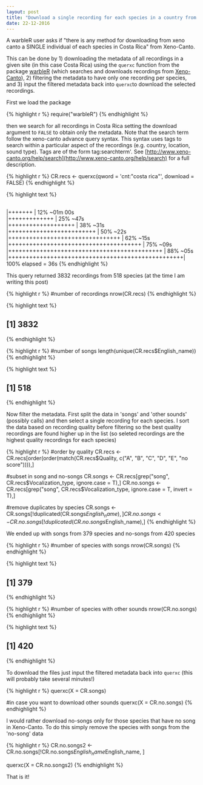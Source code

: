 ```yaml
---
layout: post
title: "Download a single recording for each species in a country from Xeno-Canto"
date: 22-12-2016
---
```


A warbleR user asks if "there is any method for downloading from xeno canto a SINGLE individual of each species in Costa Rica" from Xeno-Canto.

This can be done by 1) downloading the metadata of all recordings in a given site (in this case Costa Rica) using the `querxc` function from the package [warbleR](https://cran.r-project.org/package=warbleR) (which searches and downloads recordings from [Xeno-Canto](http://www.xeno-canto.org)), 2) filtering the metadata to have only one recording per species, and 3) input the filtered metadata back into `querxc`to download the selected recordings.

First we load the package


{% highlight r %}
require("warbleR")
{% endhighlight %}

then we search for all recordings in Costa Rica setting the download argument to `FALSE` to obtain only the metadata. Note that the search term follow the xeno-canto advance query syntax. This syntax uses tags to search within a particular aspect of the recordings (e.g. country, location, sound type). Tags are of the form tag:searchterm'. See [http://www.xeno-canto.org/help/search](http://www.xeno-canto.org/help/search) for a full description.


{% highlight r %}
CR.recs <- querxc(qword = 'cnt:"costa rica"', download = FALSE)
{% endhighlight %}


{% highlight text %}
## 
   |+++++++                                           | 12% ~01m 00s      
   |+++++++++++++                                     | 25% ~47s          
   |+++++++++++++++++++                               | 38% ~31s          
   |+++++++++++++++++++++++++                         | 50% ~22s          
   |++++++++++++++++++++++++++++++++                  | 62% ~15s          
   |++++++++++++++++++++++++++++++++++++++            | 75% ~09s          
   |++++++++++++++++++++++++++++++++++++++++++++      | 88% ~05s          
   |++++++++++++++++++++++++++++++++++++++++++++++++++| 100% elapsed = 36s
{% endhighlight %}

This query returned 3832 recordings from 518 species (at the time I am writing this post)


{% highlight r %}
#number of recordings
nrow(CR.recs)
{% endhighlight %}



{% highlight text %}
## [1] 3832
{% endhighlight %}



{% highlight r %}
#number of songs
length(unique(CR.recs$English_name))
{% endhighlight %}



{% highlight text %}
## [1] 518
{% endhighlight %}

Now filter the metadata. First split the data in 'songs' and 'other sounds' (possibly calls) and then select a single recording for each species. I sort the data based on recording quality before filtering so the best quality recordings are found higher up in the list (so seleted recordings are the highest quality recordings for each species)


{% highlight r %}
#order by quality
CR.recs <- CR.recs[order(order(match(CR.recs$Quality, 
                c("A", "B", "C", "D", "E", "no score")))),]


#subset in song and no-songs
CR.songs <- CR.recs[grep("song", CR.recs$Vocalization_type, ignore.case = T),]
CR.no.songs <- CR.recs[grep("song", 
                      CR.recs$Vocalization_type, ignore.case = T, invert = T),]


#remove duplicates by species
CR.songs <- CR.songs[!duplicated(CR.songs$English_name),]
CR.no.songs <- CR.no.songs[!duplicated(CR.no.songs$English_name),]
{% endhighlight %}

We ended up with songs from 379 species and no-songs from 420 species


{% highlight r %}
#number of species with songs
nrow(CR.songs)
{% endhighlight %}



{% highlight text %}
## [1] 379
{% endhighlight %}



{% highlight r %}
#number of species with other sounds
nrow(CR.no.songs)
{% endhighlight %}



{% highlight text %}
## [1] 420
{% endhighlight %}

To download the files just input the filtered metadata back into `querxc` (this will probably take several minutes!)


{% highlight r %}
querxc(X = CR.songs)

#in case you want to download other sounds
querxc(X = CR.no.songs)
{% endhighlight %}


I would rather download no-songs only for those species that have no song in Xeno-Canto. To do this simply remove the species with songs from the 'no-song' data


{% highlight r %}
CR.no.songs2 <- CR.no.songs[!CR.no.songs$English_name %in% CR.songs$English_name, ]

querxc(X = CR.no.songs2)
{% endhighlight %}

That is it!
